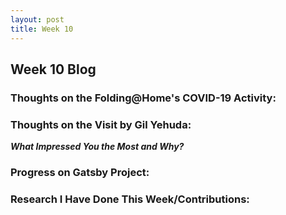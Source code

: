 ```yaml
---
layout: post
title: Week 10
---
```


<h2>Week 10 Blog</h2>

<h3>Thoughts on the Folding@Home's COVID-19 Activity:</h3>

<h3>Thoughts on the Visit by Gil Yehuda:</h3>

**_What Impressed You the Most and Why?_**

<h3>Progress on Gatsby Project:</h3>

<h3>Research I Have Done This Week/Contributions:</h3>
